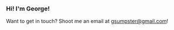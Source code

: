 ### Hi! I'm George!

Want to get in touch? Shoot me an email at [gsumpster@gmail.com](mailto:gsumpster@gmail.com)!
